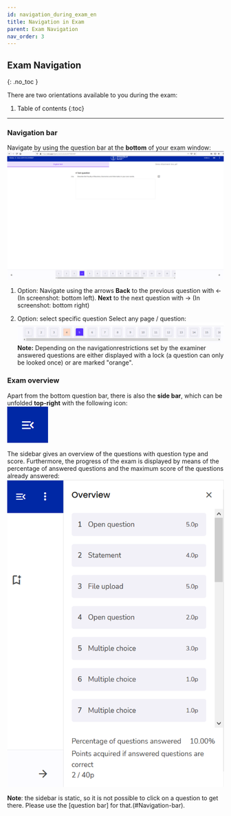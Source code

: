 ```yaml
---
id: navigation_during_exam_en
title: Navigation in Exam
parent: Exam Navigation
nav_order: 3
---
```


## Exam Navigation
{: .no_toc }

There are two orientations available to you during the exam:
1. Table of contents
{:toc}

---

### Navigation bar

Navigate by using the question bar at the **bottom** of your exam window:
[![Prüfungsnavigation-Fragenleiste](assets/navigation-bottombar.png)](assets/navigation-bottombar.png)

1. Option: Navigate using the arrows
**Back** to the previous question with ← (In screenshot: bottom left).
**Next** to the next question with → (In screenshot: bottom right)

1. Option: select specific question
Select any page / question:
[![Prüfungsnavigation-Fragenleiste-klein](assets/navigation-bottombar-small.png)](assets/navigation-bottombar-small.png)
**Note:** Depending on the navigationrestrictions set by the examiner answered questions are either displayed with a lock (a question can only be looked once) or are marked "orange".

### Exam overview

Apart from the bottom question bar, there is also the **side bar**, which can be unfolded **top-right** with the following icon:  
[![Prüfungsnavigation-Seitenleiste](assets/sidebar-icon.png)](assets/sidebar-icon.png)

The sidebar gives an overview of the questions with question type and score. Furthermore, the progress of the exam is displayed by means of the percentage of answered questions and the maximum score of the questions already answered: 
[![Prüfungsnavigation-Seitenleiste](assets/sidebar.png)](assets/sidebar.png)

**Note**: the sidebar is static, so it is not possible to click on a question to get there. Please use the [question bar] for that.(#Navigation-bar).


